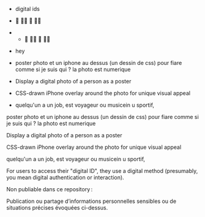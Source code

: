 - digital ids 
- :iphone: :standing_woman: :iphone: :standing_man:
- - :iphone: :standing_woman: :iphone: :standing_man:
- hey
- poster photo et un iphone au dessus (un dessin de css) pour fiare comme si je suis qui ? la photo est numerique

- Display a digital photo of a person as a poster

- CSS-drawn iPhone overlay around the photo for unique visual appeal

- quelqu'un a un job, est voyageur ou musicein u sportif,


poster photo et un iphone au dessus (un dessin de css) pour fiare comme si je suis qui ? la photo est numerique

Display a digital photo of a person as a poster

CSS-drawn iPhone overlay around the photo for unique visual appeal

quelqu'un a un job, est voyageur ou musicein u sportif,

For users to access their "digital ID", they use a digital method (presumably, you mean digital authentication or interaction).



Non publiable dans ce repository :

Publication ou partage d’informations personnelles sensibles ou de situations précises évoquées ci-dessus.

